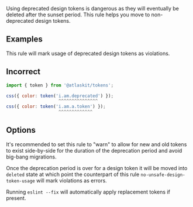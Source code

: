 Using deprecated design tokens is dangerous as they will eventually be deleted after the sunset period.
This rule helps you move to non-deprecated design tokens.

## Examples

This rule will mark usage of deprecated design tokens as violations.

## Incorrect

```js
import { token } from '@atlaskit/tokens';

css({ color: token('i.am.deprecated') });
                    ^^^^^^^^^^^^^^^
css({ color: token('i.am.a.token') });
                    ^^^^^^^^^^^^^
```

## Options

It's recommended to set this rule to "warn" to allow for new and old tokens to exist side-by-side for the duration of the deprecation period and avoid big-bang migrations.

Once the deprecation period is over for a design token it will be moved into `deleted` state at which point the counterpart of this rule `no-unsafe-design-token-usage` will mark violations as errors.

Running `eslint --fix` will automatically apply replacement tokens if present.
